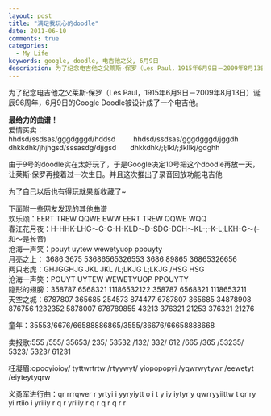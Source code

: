 ```yaml
---
layout: post
title: "满足我玩心的doodle"
date: 2011-06-10
comments: true
categories:
  - My Life
keywords: google, doodle, 电吉他之父, 6月9日
description: 为了纪念电吉他之父莱斯·保罗（Les Paul，1915年6月9日－2009年8月13日）诞辰96周年，6月9日的Google Doodle被设计成了一个电吉他。 
---
```

为了纪念电吉他之父莱斯·保罗（Les Paul，1915年6月9日－2009年8月13日）诞辰96周年，6月9日的Google Doodle被设计成了一个电吉他。 

<!-- more --> 
  
**最给力的曲谱！**  
爱情买卖：  
hhdsd/ssdsas/gggdgggd/hddsd         hhdsd/ssdsas/gggdgggd/jggdh  
dhkkdhk/jhjhgsd/sssasdg/djjgsd       dhkkdhk/;l;lkl/;;lkllkj/gdghh

由于9号的doodle实在太好玩了，于是Google决定10号把这个doodle再放一天，让莱斯·保罗再接着过一次生日。并且这次推出了录音回放功能电吉他  
  
为了自己以后也有得玩就果断收藏了~

下面附一些网友发现的其他曲谱  
欢乐颂：EERT TREW QQWE EWW EERT TREW QQWE WQQ  
春江花月夜：H-HHK-LHG～G-G-H-KLD～D-SDG-DGH～KL-;-K-L;LKH-G～(-和～是长音)  
沧海一声笑：pouyt uytew wewetyuop ppouyty  
月亮之上： 3686 3675 53686565326553 3686 89865 36865326656  
两只老虎：GHJGGHJG JKL JKL /L;LKJG L;LKJG /HSG HSG  
沧海一声笑：POUYT UYTEW WEWETYUOP PPOUYTY  
隐形的翅膀：358787 6568321 11186532122 358787 6568321 1118653211  
天空之城：6787807 365685 254573 874477 6787807 365685 34878908 876756 1232352 5878007 678789855 43213 376321 21253 376321 21276

童年：35553/6676/66588886865/3555/36676/66658888668

卖报歌:555 /555/ 35653/ 235/ 53532 /132/ 332/ 612 /665 /365 /53235/ 5323/ 5323/ 61231

枉凝眉:opooyioioy/ tyttwrtrtw /rtyywyt/ yiopopopyi /yqwrwytywr /eewetyt /eiyteytyqrw

义勇军进行曲：qr rrrqwer r yrtyi i yyryiytt o i t y iy iytyr y qwrryyiittw t qr ry yi rtiio i yriiiy r q r yriiiy r q r q r q r r

&nbsp;